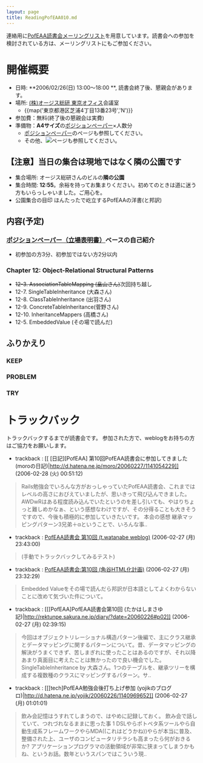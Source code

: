 ```yaml
---
layout: page
title: ReadingPofEAA010.md
---
```



連絡用に[PofEAA読書会メーリングリスト](PofEAAReadingMailingList)を用意しています。読書会への参加を検討されている方は、メーリングリストにもご参加ください。

# 開催概要

- 日時: **2006/02/26(日) 13:00〜18:00 **, 読書会終了後、懇親会があります。
- 場所: [(株)オージス総研 東京オフィス](OgisRi)会議室
  - {{map('東京都港区芝浦4丁目13番23号','N')}}
- 参加費：無料(終了後の懇親会は実費)
- 準備物：**A4サイズ**の[ポジションペーパー](PositionPaper)×人数分
  - [ポジションペーパー](PositionPaper)のページも参照してください。
  - その他、![](用意するもの)ページも参照してください。

## 【注意】当日の集合は現地ではなく隣の公園です

- 集合場所: オージス総研さんのビルの**隣の公園**
- 集合時間: **12:55**。余裕を持ってお集まりください。初めてのときは道に迷う方もいらっしゃいました。ご用心を。
- 公園集合の目印 ほんたったで屹立するPofEAAの洋書(と邦訳)

## 内容(予定)

### [ポジションペーパー（立場表明書）](PositionPaper)ベースの自己紹介
- 初参加の方3分、初参加ではない方2分以内

### Chapter 12: Object-Relational Structural Patterns

- ~~12-3. AssociationTableMapping (畠山さん)~~次回持ち越し
- 12-7. SingleTableInheritance (大森さん)
- 12-8. ClassTableInheritance (出羽さん)
- 12-9. ConcreteTableInheritance(菅野さん)
- 12-10. InheritanceMappers (高橋さん)
- 12-5. EmbeddedValue (その場で読んだ)

## ふりかえり

### KEEP


### PROBLEM



### TRY

# トラックバック
トラックバックするまでが読書会です。
参加された方で、weblogをお持ちの方はご協力をお願いします。

- trackback : [[ [日記][PofEAA] 第10回PofEAA読書会に参加してきました (moroの日記)|http://d.hatena.ne.jp/moro/20060227/1141054229]] (2006-02-28 (火) 00:51:12)
>Rails勉強会でいろんな方がおっしゃっていたPofEAA読書会、これまではレベルの高さにおびえていましたが、思いきって飛び込んできました。 AWDwRはある程度読み込んでいたというのを差し引いても、やはりちょっと難しめかなぁ、という感想なわけですが、その分得ることも大きそうですので、今後も積極的に参加していきたいです。   本会の感想 継承マッピングパターン3兄弟＋αということで、いろんな事..
- trackback : [PofEAA読書会 第10回 (t.watanabe weblog)](http://www.nouvellelune.com/blogs/watanabe/archive/2006/02/27/119.aspx) (2006-02-27 (月) 23:43:00)
>(手動でトラックバックしてみるテスト)

- trackback : [PofEAA読書会:第10回 (角谷HTML化計画)](http://kakutani.com/20060226.html#p01) (2006-02-27 (月) 23:32:29)
>Embedded Valueをその場で読んだら邦訳が日本語としてよくわからないことに改めて気づいた件について。

- trackback : [[[PofEAA]PofEAA読書会第10回 (たかはしまさゆ記)|http://rektunpe.sakura.ne.jp/diary/?date=20060226#p02]] (2006-02-27 (月) 02:39:15)
>今回はオブジェクトリレーショナル構造パターン後編で、主にクラス継承とデータマッピングに関するパターンについて。昔、データマッピングの解決がうまくできず、苦しまぎれに使ったことはあるのですが、それ以降あまり真面目に考えたことは無かったので良い機会でした。
>SingleTableInheritance by 大森さん。1つのテーブルを、継承ツリーを構成する複数種のクラスにマッピングするパターン。サ..

- trackback : [[[tech]PofEAA勉強会後打ち上げ参加 (yojikのブログロ)|http://d.hatena.ne.jp/yojik/20060226/1140969652]] (2006-02-27 (月) 01:01:01)
>飲み会記憶はうすれてしまうので、はやめに記録しておく。   飲み会で話していて、つれづれなるままに思った事 1  DSLやらポトペタ系ツールやら自動生成系フレームワークやらMDA((これはどうかね))やらが本当に普及、整備された上、ユーザのコンピュータリテラシも高まったら何がおきるか? アプリケーションプログラマの活動領域が非常に狭まってしまうかもね、というお話。数年というスパンではこういう現..
